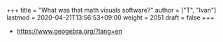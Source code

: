 +++
title = "What was that math visuals software?"
author = ["T", "Ivan"]
lastmod = 2020-04-21T13:56:53+09:00
weight = 2051
draft = false
+++

-   <https://www.geogebra.org/?lang=en>
